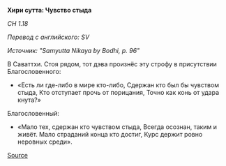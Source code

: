 **Хири сутта: Чувство стыда**

*СН 1\.18*

*Перевод с английского: SV*

*Источник: "Samyutta Nikaya by Bodhi, p\. 96"*

В Саваттхи\. Стоя рядом, тот дэва произнёс эту строфу в присутствии Благословенного:

* «Есть ли где\-либо в мире кто\-либо,
Сдержан кто был бы чувством стыда,
Кто отступает прочь от порицания,
Точно как конь от удара кнута?»

Благословенный:

* «Мало тех, сдержан кто чувством стыда,
Всегда осознан, таким и живёт\.
Мало страданий конца кто достиг,
Курс держит ровно неровных среди»\.

[Source](https://www\.theravada\.ru/Teaching/Canon/Suttanta/Texts/sn1_18\-hiri\-sutta\-sv\.htm)
